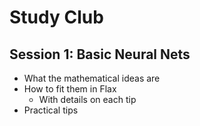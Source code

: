 # Study Club

## Session 1: Basic Neural Nets
* What the mathematical ideas are
* How to fit them in Flax
  * With details on each tip
* Practical tips

